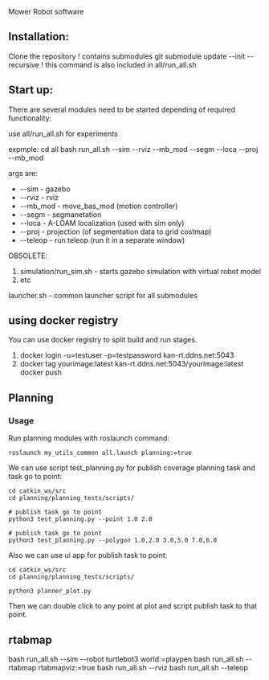 Mower Robot software

Installation:
-----------------------
Clone the repository
! contains submodules
git submodule update --init --recursive
! this command is also included in all/run_all.sh

Start up:
-----------------------
There are several modules need to be started depending of required functionality:

use all/run_all.sh for experiments

expmple:
cd all
bash run_all.sh --sim --rviz --mb_mod --segm --loca --proj --mb_mod

args are:
- --sim   - gazebo
- --rviz  - rviz
- --mb_mod - move_bas_mod (motion controller)
- --segm  - segmanetation
- --loca  - A-LOAM localization (used with sim only)
- --proj  - projection (of segmentation data to grid costmap)
- --teleop - run teleop (run it in a separate window)

OBSOLETE: 
1. simulation/run_sim.sh  - starts gazebo simulation with virtual robot model
2. etc

launcher.sh - common launcher script for all submodules

using docker registry
------------------------
You can use docker registry to split build and run stages. 
1. docker login -u=testuser -p=testpassword kan-rt.ddns.net:5043
2. docker tag yourimage:latest kan-rt.ddns.net:5043/yourimage:latest
docker push

Planning
------------------------
### Usage
Run planning modules with roslaunch command: 
```
roslaunch my_utils_common all.launch planning:=true
```

We can use script test_planning.py for publish coverage planning task and task go to point:
```
cd catkin_ws/src
cd planning/planning_tests/scripts/

# publish task go to point
python3 test_planning.py --point 1.0 2.0

# publish task go to point
python3 test_planning.py --polygon 1.0,2.0 3.0,5.0 7.0,6.0
```

Also we can use ui app for publish task to point:
```
cd catkin_ws/src
cd planning/planning_tests/scripts/

python3 planner_plot.py
```

Then we can double click to any point at plot and script publish task to that point.


rtabmap
--------------------------
bash run_all.sh --sim --robot turtlebot3 world:=playpen
bash run_all.sh --rtabmap rtabmapviz:=true
bash run_all.sh --rviz
bash run_all.sh --teleop
